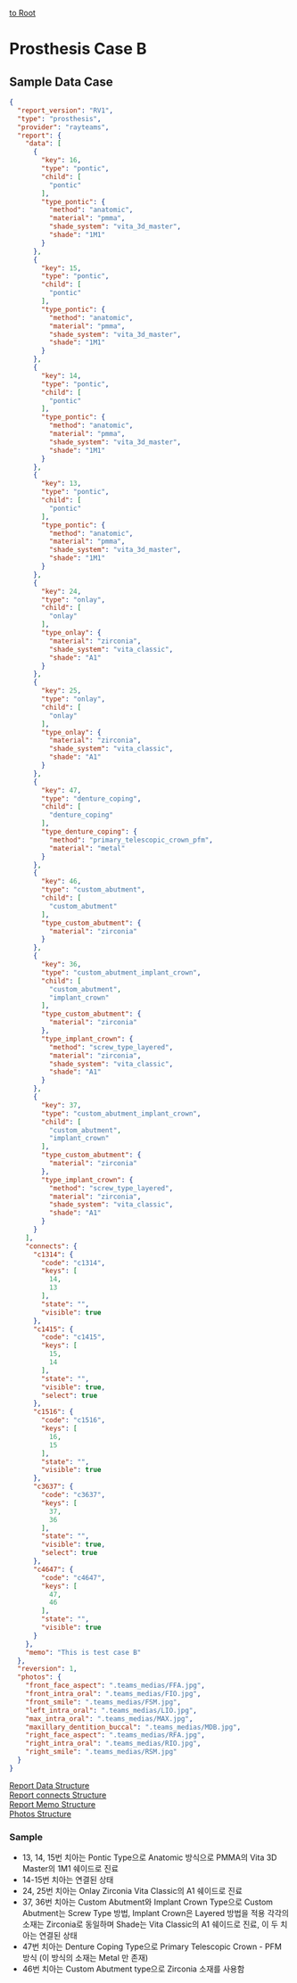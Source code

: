 [to Root](./report.md)

# Prosthesis Case B


## Sample Data Case

```JSON
{
  "report_version": "RV1",
  "type": "prosthesis",
  "provider": "rayteams",
  "report": {
    "data": [
      {
        "key": 16,
        "type": "pontic",
        "child": [
          "pontic"
        ],
        "type_pontic": {
          "method": "anatomic",
          "material": "pmma",
          "shade_system": "vita_3d_master",
          "shade": "1M1"
        }
      },
      {
        "key": 15,
        "type": "pontic",
        "child": [
          "pontic"
        ],
        "type_pontic": {
          "method": "anatomic",
          "material": "pmma",
          "shade_system": "vita_3d_master",
          "shade": "1M1"
        }
      },
      {
        "key": 14,
        "type": "pontic",
        "child": [
          "pontic"
        ],
        "type_pontic": {
          "method": "anatomic",
          "material": "pmma",
          "shade_system": "vita_3d_master",
          "shade": "1M1"
        }
      },
      {
        "key": 13,
        "type": "pontic",
        "child": [
          "pontic"
        ],
        "type_pontic": {
          "method": "anatomic",
          "material": "pmma",
          "shade_system": "vita_3d_master",
          "shade": "1M1"
        }
      },
      {
        "key": 24,
        "type": "onlay",
        "child": [
          "onlay"
        ],
        "type_onlay": {
          "material": "zirconia",
          "shade_system": "vita_classic",
          "shade": "A1"
        }
      },
      {
        "key": 25,
        "type": "onlay",
        "child": [
          "onlay"
        ],
        "type_onlay": {
          "material": "zirconia",
          "shade_system": "vita_classic",
          "shade": "A1"
        }
      },
      {
        "key": 47,
        "type": "denture_coping",
        "child": [
          "denture_coping"
        ],
        "type_denture_coping": {
          "method": "primary_telescopic_crown_pfm",
          "material": "metal"
        }
      },
      {
        "key": 46,
        "type": "custom_abutment",
        "child": [
          "custom_abutment"
        ],
        "type_custom_abutment": {
          "material": "zirconia"
        }
      },
      {
        "key": 36,
        "type": "custom_abutment_implant_crown",
        "child": [
          "custom_abutment",
          "implant_crown"
        ],
        "type_custom_abutment": {
          "material": "zirconia"
        },
        "type_implant_crown": {
          "method": "screw_type_layered",
          "material": "zirconia",
          "shade_system": "vita_classic",
          "shade": "A1"
        }
      },
      {
        "key": 37,
        "type": "custom_abutment_implant_crown",
        "child": [
          "custom_abutment",
          "implant_crown"
        ],
        "type_custom_abutment": {
          "material": "zirconia"
        },
        "type_implant_crown": {
          "method": "screw_type_layered",
          "material": "zirconia",
          "shade_system": "vita_classic",
          "shade": "A1"
        }
      }
    ],
    "connects": {
      "c1314": {
        "code": "c1314",
        "keys": [
          14,
          13
        ],
        "state": "",
        "visible": true
      },
      "c1415": {
        "code": "c1415",
        "keys": [
          15,
          14
        ],
        "state": "",
        "visible": true,
        "select": true
      },
      "c1516": {
        "code": "c1516",
        "keys": [
          16,
          15
        ],
        "state": "",
        "visible": true
      },
      "c3637": {
        "code": "c3637",
        "keys": [
          37,
          36
        ],
        "state": "",
        "visible": true,
        "select": true
      },
      "c4647": {
        "code": "c4647",
        "keys": [
          47,
          46
        ],
        "state": "",
        "visible": true
      }
    },
    "memo": "This is test case B"
  },
  "reversion": 1,
  "photos": {
    "front_face_aspect": ".teams_medias/FFA.jpg",
    "front_intra_oral": ".teams_medias/FIO.jpg",
    "front_smile": ".teams_medias/FSM.jpg",
    "left_intra_oral": ".teams_medias/LIO.jpg",
    "max_intra_oral": ".teams_medias/MAX.jpg",
    "maxillary_dentition_buccal": ".teams_medias/MDB.jpg",
    "right_face_aspect": ".teams_medias/RFA.jpg",
    "right_intra_oral": ".teams_medias/RIO.jpg",
    "right_smile": ".teams_medias/RSM.jpg"
  }
}
```
[Report Data Structure](./prosthesis-report-data-structure.md)   
[Report connects Structure](./prosthesis-report-connects-structure.md)   
[Report Memo Structure](./default-report-memo-structure.md)   
[Photos Structure](./rayface-photos-structure.md)   

### Sample
 - 13, 14, 15번 치아는 Pontic Type으로 Anatomic 방식으로 PMMA의 Vita 3D Master의 1M1 쉐이드로 진료
 - 14-15번 치아는 연결된 상태
 - 24, 25번 치아는 Onlay Zirconia Vita Classic의 A1 쉐이드로 진료
 - 37, 36번 치아는 Custom Abutment와 Implant Crown Type으로 Custom Abutment는 Screw Type 방법, Implant Crown은 Layered 방법을 적용 각각의 소재는 Zirconia로 동일하며 Shade는 Vita Classic의 A1 쉐이드로 진료, 이 두 치아는 연결된 상태
 - 47번 치아는 Denture Coping Type으로 Primary Telescopic Crown - PFM 방식 (이 방식의 소재는 Metal 만 존재)
 - 46번 치아는 Custom Abutment type으로 Zirconia 소재를 사용함